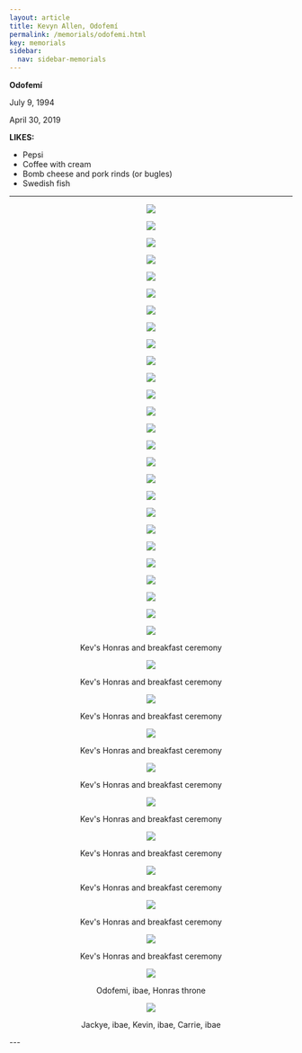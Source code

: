 ```yaml
---
layout: article
title: Kevyn Allen, Odofemí
permalink: /memorials/odofemi.html
key: memorials
sidebar:
  nav: sidebar-memorials
---
```


**Odofemí**

July 9, 1994

April 30, 2019


**LIKES:**
- Pepsi
- Coffee with cream
- Bomb cheese and pork rinds (or bugles)
- Swedish fish




---





<div class="swiper my-3 swiper-demo swiper-demo--image swiper-demo--3">
  <div class="swiper__wrapper"><div class="swiper__slide"><center><img class="image image--md" src="odofemi/2671413045_d9a9335918_k.jpg"/> <p></p></center></div>
    <div class="swiper__slide"><center><img class="image image--md" src="odofemi/68651311_1283580031820582_4461637204183089152_n.jpg"/> <p></p></center></div>
    <div class="swiper__slide"><center><img class="image image--md" src="odofemi/3713477579_017c4f999b_k.jpg"/> <p></p></center></div>
    <div class="swiper__slide"><center><img class="image image--md" src="odofemi/68702227_1284342435077675_1212484669413523456_n.jpg"/> <p></p></center></div>
    <div class="swiper__slide"><center><img class="image image--md" src="odofemi/3714287210_9685e81f0c_k.jpg"/> <p></p></center></div>
    <div class="swiper__slide"><center><img class="image image--md" src="odofemi/68748720_1284342521744333_3031744124924461056_n.jpg"/> <p></p></center></div>
    <div class="swiper__slide"><center><img class="image image--md" src="odofemi/3714330400_1d52453416_k.jpg"/> <p></p></center></div>
    <div class="swiper__slide"><center><img class="image image--md" src="odofemi/68848217_1284342738410978_7797313616067166208_n.jpg"/> <p></p></center></div>
    <div class="swiper__slide"><center><img class="image image--md" src="odofemi/49567332_10156720220100049_8321071851178557440_n.jpg"/> <p></p></center></div>
    <div class="swiper__slide"><center><img class="image image--md" src="odofemi/68860922_1283026591875926_1777050380941656064_n.jpg"/> <p></p></center></div>
    <div class="swiper__slide"><center><img class="image image--md" src="odofemi/52840234_10156833116040049_7802394046982258688_n.jpg"/> <p></p></center></div>
    <div class="swiper__slide"><center><img class="image image--md" src="odofemi/68987536_1284342505077668_595694311639613440_n.jpg"/> <p></p></center></div>
    <div class="swiper__slide"><center><img class="image image--md" src="odofemi/68272839_1283066808538571_2329935727044853760_n.jpg"/> <p></p></center></div>
    <div class="swiper__slide"><center><img class="image image--md" src="odofemi/69227801_1284342445077674_4971456410698121216_n.jpg"/> <p></p></center></div>
    <div class="swiper__slide"><center><img class="image image--md" src="odofemi/68300812_1283026571875928_2932200831841206272_n.jpg"/> <p></p></center></div>
    <div class="swiper__slide"><center><img class="image image--md" src="odofemi/69233492_1284342571744328_994498904294686720_n.jpg"/> <p></p></center></div>
    <div class="swiper__slide"><center><img class="image image--md" src="odofemi/68448532_1284342708410981_6388087610199244800_n.jpg"/> <p></p></center></div>
    <div class="swiper__slide"><center><img class="image image--md" src="odofemi/69334814_1284342745077644_8252010546585403392_n.jpg"/> <p></p></center></div>
    <div class="swiper__slide"><center><img class="image image--md" src="odofemi/68510857_1283066815205237_5861681111138041856_n.jpg"/> <p></p></center></div>
    <div class="swiper__slide"><center><img class="image image--md" src="odofemi/69415003_1283579768487275_6510354248100741120_n.jpg"/> <p></p></center></div>
    <div class="swiper__slide"><center><img class="image image--md" src="odofemi/68543889_1284342585077660_6470003807743901696_n.jpg"/> <p></p></center></div>
    <div class="swiper__slide"><center><img class="image image--md" src="odofemi/69518391_1283579798487272_4182004875816599552_n.jpg"/> <p></p></center></div>
    <div class="swiper__slide"><center><img class="image image--md" src="odofemi/68544499_1283026531875932_4699618799433809920_n.jpg"/> <p></p></center></div>
    <div class="swiper__slide"><center><img class="image image--md" src="odofemi/98515115_b76fea9d95_b.jpg"/> <p></p></center></div>
    <div class="swiper__slide"><center><img class="image image--md" src="odofemi/68595312_1283026518542600_6022216702215847936_n.jpg"/> <p></p></center></div>
    <div class="swiper__slide"><center><img class="image image--md" src="odofemi/honras1.jpg"/> <p>Kev's Honras and breakfast ceremony</p></center></div>
    <div class="swiper__slide"><center><img class="image image--md" src="odofemi/honras2.jpg"/> <p>Kev's Honras and breakfast ceremony</p></center></div>
    <div class="swiper__slide"><center><img class="image image--md" src="odofemi/honras3.jpg"/> <p>Kev's Honras and breakfast ceremony</p></center></div>
    <div class="swiper__slide"><center><img class="image image--md" src="odofemi/honras4.jpg"/> <p>Kev's Honras and breakfast ceremony</p></center></div>
    <div class="swiper__slide"><center><img class="image image--md" src="odofemi/honras5.jpg"/> <p>Kev's Honras and breakfast ceremony</p></center></div>
    <div class="swiper__slide"><center><img class="image image--md" src="odofemi/honras6.jpg"/> <p>Kev's Honras and breakfast ceremony</p></center></div>
    <div class="swiper__slide"><center><img class="image image--md" src="odofemi/honras7.jpg"/> <p>Kev's Honras and breakfast ceremony</p></center></div>
    <div class="swiper__slide"><center><img class="image image--md" src="odofemi/honras8.jpg"/> <p>Kev's Honras and breakfast ceremony</p></center></div>
    <div class="swiper__slide"><center><img class="image image--md" src="odofemi/honras9.jpg"/> <p>Kev's Honras and breakfast ceremony</p></center></div>
    <div class="swiper__slide"><center><img class="image image--md" src="odofemi/honras10.jpg"/> <p>Kev's Honras and breakfast ceremony</p></center></div>
    <div class="swiper__slide"><center><img class="image image--md" src="odofemi/Kev_Honras_throne.jpg"/> <p>Odofemi, ibae, Honras throne</p></center></div>
    <div class="swiper__slide"><center><img class="image image--md" src="odofemi/Jackye_Kevin_Carrie.jpg"/> <p>Jackye, ibae, Kevin, ibae, Carrie, ibae</p></center></div>

  </div>
  <div class="swiper__button swiper__button--prev fas fa-chevron-left"></div>
  <div class="swiper__button swiper__button--next fas fa-chevron-right"></div>
</div>
---



<script>
  {%- include scripts/lib/swiper.js -%}
  var SOURCES = window.TEXT_VARIABLES.sources;
  window.Lazyload.js(SOURCES.jquery, function() {
    $('.swiper-demo--0').swiper();
    $('.swiper-demo--1').swiper();
    $('.swiper-demo--2').swiper();
    $('.swiper-demo--3').swiper();
    $('.swiper-demo--4').swiper({ animation: false });
  });
</script>
